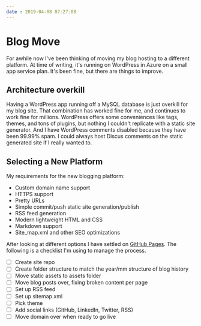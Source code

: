 ```yaml
---
date : 2019-04-08 07:27:08
---
```

# Blog Move

For awhile now I've been thinking of moving my blog hosting to a different platform. At time of writing, it's running on WordPress in Azure on a small app service plan. It's been fine, but there are things to improve.

## Architecture overkill

Having a WordPress app running off a MySQL database is just overkill for my blog site. That combination has worked fine for me, and continues to work fine for millions. WordPress offers some conveniences like tags, themes, and tons of plugins, but nothing I couldn't replicate with a static site generator. And I have WordPress comments disabled because they have been 99.99% spam. I could always host Discus comments on the static generated site if I really wanted to.

## Selecting a New Platform

My requirements for the new blogging platform:

- Custom domain name support
- HTTPS support
- Pretty URLs
- Simple commit/push static site generation/publish
- RSS feed generation
- Modern lightweight HTML and CSS
- Markdown support
- Site_map.xml and other SEO optimizations

After looking at different options I have settled on [GitHub Pages](https://pages.github.com/). The following is a checklist I'm using to manage the process.

- [ ] Create site repo
- [ ] Create folder structure to match the year/mm structure of blog history
- [ ] Move static assets to assets folder
- [ ] Move blog posts over, fixing broken content per page
- [ ] Set up RSS feed
- [ ] Set up sitemap.xml
- [ ] Pick theme
- [ ] Add social links (GitHub, LinkedIn, Twitter, RSS)
- [ ] Move domain over when ready to go live
